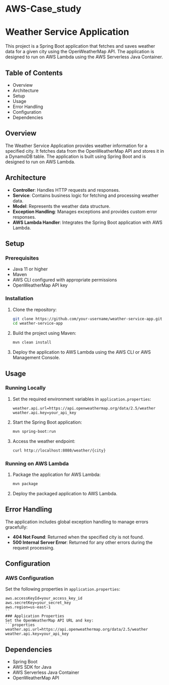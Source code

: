# AWS-Case_study
# Weather Service Application
This project is a Spring Boot application that fetches and saves weather data for a given city using the OpenWeatherMap API. The application is designed to run on AWS Lambda using the AWS Serverless Java Container.

## Table of Contents
- Overview
- Architecture
- Setup
- Usage
- Error Handling
- Configuration
- Dependencies

## Overview
The Weather Service Application provides weather information for a specified city. It fetches data from the OpenWeatherMap API and stores it in a DynamoDB table. The application is built using Spring Boot and is designed to run on AWS Lambda.

## Architecture
- **Controller**: Handles HTTP requests and responses.
- **Service**: Contains business logic for fetching and processing weather data.
- **Model**: Represents the weather data structure.
- **Exception Handling**: Manages exceptions and provides custom error responses.
- **AWS Lambda Handler**: Integrates the Spring Boot application with AWS Lambda.

## Setup
### Prerequisites
- Java 11 or higher
- Maven
- AWS CLI configured with appropriate permissions
- OpenWeatherMap API key

### Installation
1. Clone the repository:
    ```sh
    git clone https://github.com/your-username/weather-service-app.git
    cd weather-service-app
    ```
2. Build the project using Maven:
    ```sh
    mvn clean install
    ```
3. Deploy the application to AWS Lambda using the AWS CLI or AWS Management Console.

## Usage
### Running Locally
1. Set the required environment variables in `application.properties`:
    ```properties
    weather.api.url=https://api.openweathermap.org/data/2.5/weather
    weather.api.key=your_api_key
    ```
2. Start the Spring Boot application:
    ```sh
    mvn spring-boot:run
    ```
3. Access the weather endpoint:
    ```sh
    curl http://localhost:8080/weather/{city}
    ```
### Running on AWS Lambda
1. Package the application for AWS Lambda:
    ```sh
    mvn package
    ```
2. Deploy the packaged application to AWS Lambda.

## Error Handling
The application includes global exception handling to manage errors gracefully:

- **404 Not Found**: Returned when the specified city is not found.
- **500 Internal Server Error**: Returned for any other errors during the request processing.

## Configuration
### AWS Configuration

Set the following properties in `application.properties`:
```properties
aws.accessKeyId=your_access_key_id
aws.secretKey=your_secret_key
aws.region=us-east-1
``
### Application Properties
Set the OpenWeatherMap API URL and key:
```properties
weather.api.url=https://api.openweathermap.org/data/2.5/weather
weather.api.key=your_api_key
```
## Dependencies
- Spring Boot
- AWS SDK for Java
- AWS Serverless Java Container
- OpenWeatherMap API
